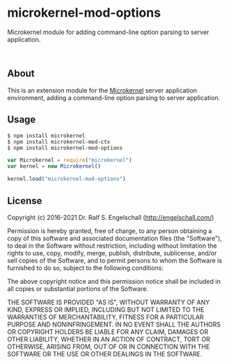 
microkernel-mod-options
=======================

Microkernel module for adding command-line option parsing to server application.

<p/>
<img src="https://nodei.co/npm/microkernel-mod-options.png?downloads=true&stars=true" alt=""/>

<p/>
<img src="https://david-dm.org/rse/microkernel-mod-options.png" alt=""/>

About
-----

This is an extension module for the
[Microkernel](http://github.com/rse/microkernel) server
application environment, adding a command-line option parsing to
server application.

Usage
-----

```shell
$ npm install microkernel
$ npm install microkernel-mod-ctx
$ npm install microkernel-mod-options
```

```js
var Microkernel = require("microkernel")
var kernel = new Microkernel()

kernel.load("microkernel-mod-options")
```

License
-------

Copyright (c) 2016-2021 Dr. Ralf S. Engelschall (http://engelschall.com/)

Permission is hereby granted, free of charge, to any person obtaining
a copy of this software and associated documentation files (the
"Software"), to deal in the Software without restriction, including
without limitation the rights to use, copy, modify, merge, publish,
distribute, sublicense, and/or sell copies of the Software, and to
permit persons to whom the Software is furnished to do so, subject to
the following conditions:

The above copyright notice and this permission notice shall be included
in all copies or substantial portions of the Software.

THE SOFTWARE IS PROVIDED "AS IS", WITHOUT WARRANTY OF ANY KIND,
EXPRESS OR IMPLIED, INCLUDING BUT NOT LIMITED TO THE WARRANTIES OF
MERCHANTABILITY, FITNESS FOR A PARTICULAR PURPOSE AND NONINFRINGEMENT.
IN NO EVENT SHALL THE AUTHORS OR COPYRIGHT HOLDERS BE LIABLE FOR ANY
CLAIM, DAMAGES OR OTHER LIABILITY, WHETHER IN AN ACTION OF CONTRACT,
TORT OR OTHERWISE, ARISING FROM, OUT OF OR IN CONNECTION WITH THE
SOFTWARE OR THE USE OR OTHER DEALINGS IN THE SOFTWARE.

